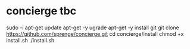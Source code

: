 # concierge tbc
sudo -i
apt-get update
apt-get -y ugrade
apt-get -y install git
git clone https://github.com/sprenge/concierge.git
cd concierge/install
chmod +x install.sh
./install.sh
